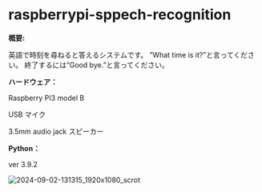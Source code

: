 # raspberrypi-sppech-recognition
<b>概要:</b>

英語で時刻を尋ねると答えるシステムです。
”What time is it?”と言ってください。
終了するには”Good bye.”と言ってください。


<b>ハードウェア：</b>

Raspberry PI3 model B

USB マイク

3.5mm audio jack スピーカー


<b>Python：</b>

ver 3.9.2

![2024-09-02-131315_1920x1080_scrot](https://github.com/user-attachments/assets/88a03f2d-2e96-4c2a-b421-37f8d6cc8b73)
